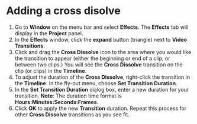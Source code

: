 # Adding a cross disolve

1. Go to **Window** on the menu bar and select **Effects**. The **Effects** tab will display in the **Project** panel.
2. In the **Effects** window, click the **expand** button (triangle) next to **Video Transitions**.
3. Click and drag the **Cross Dissolve** icon to the area where you would like the transition to appear (either the beginning or end of a clip, or between two clips.) You will see the **Cross Dissolve** transition on the clip (or clips) in the **Timeline**.
4. To adjust the duration of the **Cross Dissolve**, right-click the transition in the **Timeline**. In the fly-out menu, choose **Set Transition Duration**.
5. In the **Set Transition Duration** dialog box, enter a new duration for your transition. **Note**: The duration time format is **Hours:Minutes:Seconds:Frames**.
6. Click **OK** to apply the new **Transition** duration. Repeat this process for other **Cross Dissolve** transitions as you see fit.
